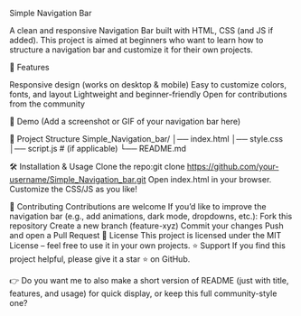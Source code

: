 Simple Navigation Bar

A clean and responsive Navigation Bar built with HTML, CSS (and JS if added).
This project is aimed at beginners who want to learn how to structure a navigation bar and customize it for their own projects.

🚀 Features

Responsive design (works on desktop & mobile)
Easy to customize colors, fonts, and layout
Lightweight and beginner-friendly
Open for contributions from the community

📸 Demo
(Add a screenshot or GIF of your navigation bar here)

📂 Project Structure
Simple_Navigation_bar/
│── index.html
│── style.css
│── script.js   # (if applicable)
└── README.md

🛠️ Installation & Usage
Clone the repo:git clone https://github.com/your-username/Simple_Navigation_bar.git
Open index.html in your browser.
Customize the CSS/JS as you like!

🤝 Contributing
Contributions are welcome
If you’d like to improve the navigation bar (e.g., add animations, dark mode, dropdowns, etc.):
Fork this repository
Create a new branch (feature-xyz)
Commit your changes
Push and open a Pull Request
📜 License
This project is licensed under the MIT License – feel free to use it in your own projects.
⭐ Support
If you find this project helpful, please give it a star ⭐ on GitHub.

👉 Do you want me to also make a short version of README (just with title, features, and usage) for quick display, or keep this full community-style one?
